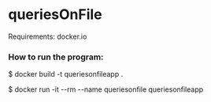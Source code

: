 # queriesOnFile

Requirements: docker.io

### How to run the program:

$ docker build -t queriesonfileapp .

$ docker run -it --rm --name queriesonfile queriesonfileapp

